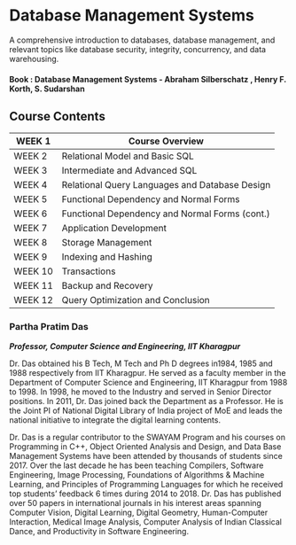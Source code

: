 # Database Management Systems

A comprehensive introduction to databases, database management, and relevant topics like database security, integrity, concurrency, and data warehousing.

#### Book : Database Management Systems - Abraham Silberschatz , Henry F. Korth, S. Sudarshan

## Course Contents

| WEEK 1  | Course Overview                                |
| ------- | ---------------------------------------------- |
| WEEK 2  | Relational Model and Basic SQL                 |
| WEEK 3  | Intermediate and Advanced SQL                  |
| WEEK 4  | Relational Query Languages and Database Design |
| WEEK 5  | Functional Dependency and Normal Forms         |
| WEEK 6  | Functional Dependency and Normal Forms (cont.) |
| WEEK 7  | Application Development                        |
| WEEK 8  | Storage Management                             |
| WEEK 9  | Indexing and Hashing                           |
| WEEK 10 | Transactions                                   |
| WEEK 11 | Backup and Recovery                            |
| WEEK 12 | Query Optimization and Conclusion              |




### Partha Pratim Das

***Professor, Computer Science and Engineering, IIT Kharagpur***

Dr. Das obtained his B Tech, M Tech and Ph D degrees in1984, 1985 and 1988 respectively from IIT Kharagpur. He served as a faculty member in the Department of Computer Science and Engineering, IIT Kharagpur from 1988 to 1998. In 1998, he moved to the Industry and served in Senior Director positions. In 2011, Dr. Das joined back the Department as a Professor. He is the Joint PI of National Digital Library of India project of MoE and leads the national initiative to integrate the digital learning contents.

Dr. Das is a regular contributor to the SWAYAM Program and his courses on Programming in C++, Object Oriented Analysis and Design, and Data Base Management Systems have been attended by thousands of students since 2017. Over the last decade he has been teaching Compilers, Software Engineering, Image Processing, Foundations of Algorithms & Machine Learning, and Principles of Programming Languages for which he received top students’ feedback 6 times during 2014 to 2018. Dr. Das has published over 50 papers in international journals in his interest areas spanning Computer Vision, Digital Learning, Digital Geometry, Human-Computer Interaction, Medical Image Analysis, Computer Analysis of Indian Classical Dance, and Productivity in Software Engineering.
